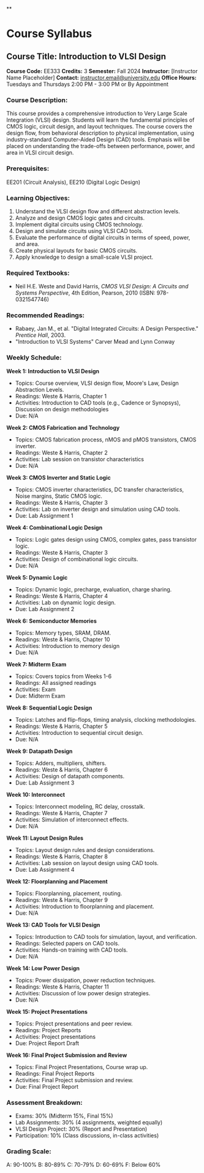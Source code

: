 **
# Course Syllabus
## Course Title: Introduction to VLSI Design
**Course Code:** EE333
**Credits:** 3
**Semester:** Fall 2024
**Instructor:** [Instructor Name Placeholder]
**Contact:** instructor.email@university.edu
**Office Hours:** Tuesdays and Thursdays 2:00 PM - 3:00 PM or By Appointment

### Course Description:
This course provides a comprehensive introduction to Very Large Scale Integration (VLSI) design. Students will learn the fundamental principles of CMOS logic, circuit design, and layout techniques. The course covers the design flow, from behavioral description to physical implementation, using industry-standard Computer-Aided Design (CAD) tools. Emphasis will be placed on understanding the trade-offs between performance, power, and area in VLSI circuit design.

### Prerequisites:
EE201 (Circuit Analysis), EE210 (Digital Logic Design)

### Learning Objectives:
1.  Understand the VLSI design flow and different abstraction levels.
2.  Analyze and design CMOS logic gates and circuits.
3.  Implement digital circuits using CMOS technology.
4.  Design and simulate circuits using VLSI CAD tools.
5.  Evaluate the performance of digital circuits in terms of speed, power, and area.
6.  Create physical layouts for basic CMOS circuits.
7.  Apply knowledge to design a small-scale VLSI project.

### Required Textbooks:
- Neil H.E. Weste and David Harris, *CMOS VLSI Design: A Circuits and Systems Perspective*, 4th Edition, Pearson, 2010 (ISBN: 978-0321547746)

### Recommended Readings:
-  Rabaey, Jan M., et al. "Digital Integrated Circuits: A Design Perspective." *Prentice Hall*, 2003.
-  "Introduction to VLSI Systems" Carver Mead and Lynn Conway

### Weekly Schedule:
**Week 1: Introduction to VLSI Design**
- Topics: Course overview, VLSI design flow, Moore's Law, Design Abstraction Levels.
- Readings: Weste & Harris, Chapter 1
- Activities: Introduction to CAD tools (e.g., Cadence or Synopsys), Discussion on design methodologies
- Due: N/A

**Week 2: CMOS Fabrication and Technology**
- Topics: CMOS fabrication process, nMOS and pMOS transistors, CMOS inverter.
- Readings: Weste & Harris, Chapter 2
- Activities: Lab session on transistor characteristics
- Due: N/A

**Week 3: CMOS Inverter and Static Logic**
- Topics: CMOS inverter characteristics, DC transfer characteristics, Noise margins, Static CMOS logic.
- Readings: Weste & Harris, Chapter 3
- Activities: Lab on inverter design and simulation using CAD tools.
- Due: Lab Assignment 1

**Week 4: Combinational Logic Design**
- Topics: Logic gates design using CMOS, complex gates, pass transistor logic.
- Readings: Weste & Harris, Chapter 3
- Activities: Design of combinational logic circuits.
- Due: N/A

**Week 5: Dynamic Logic**
- Topics: Dynamic logic, precharge, evaluation, charge sharing.
- Readings: Weste & Harris, Chapter 4
- Activities: Lab on dynamic logic design.
- Due: Lab Assignment 2

**Week 6: Semiconductor Memories**
- Topics: Memory types, SRAM, DRAM.
- Readings: Weste & Harris, Chapter 10
- Activities: Introduction to memory design
- Due: N/A

**Week 7: Midterm Exam**
- Topics: Covers topics from Weeks 1-6
- Readings: All assigned readings
- Activities: Exam
- Due: Midterm Exam

**Week 8: Sequential Logic Design**
- Topics: Latches and flip-flops, timing analysis, clocking methodologies.
- Readings: Weste & Harris, Chapter 5
- Activities: Introduction to sequential circuit design.
- Due: N/A

**Week 9: Datapath Design**
- Topics: Adders, multipliers, shifters.
- Readings: Weste & Harris, Chapter 6
- Activities: Design of datapath components.
- Due: Lab Assignment 3

**Week 10: Interconnect**
- Topics: Interconnect modeling, RC delay, crosstalk.
- Readings: Weste & Harris, Chapter 7
- Activities: Simulation of interconnect effects.
- Due: N/A

**Week 11: Layout Design Rules**
- Topics: Layout design rules and design considerations.
- Readings: Weste & Harris, Chapter 8
- Activities: Lab session on layout design using CAD tools.
- Due: Lab Assignment 4

**Week 12: Floorplanning and Placement**
- Topics: Floorplanning, placement, routing.
- Readings: Weste & Harris, Chapter 9
- Activities: Introduction to floorplanning and placement.
- Due: N/A

**Week 13: CAD Tools for VLSI Design**
- Topics: Introduction to CAD tools for simulation, layout, and verification.
- Readings: Selected papers on CAD tools.
- Activities: Hands-on training with CAD tools.
- Due: N/A

**Week 14: Low Power Design**
- Topics: Power dissipation, power reduction techniques.
- Readings: Weste & Harris, Chapter 11
- Activities: Discussion of low power design strategies.
- Due: N/A

**Week 15: Project Presentations**
- Topics: Project presentations and peer review.
- Readings: Project Reports
- Activities: Project presentations
- Due: Project Report Draft

**Week 16: Final Project Submission and Review**
- Topics: Final Project Presentations, Course wrap up.
- Readings: Final Project Reports
- Activities: Final Project submission and review.
- Due: Final Project Report

### Assessment Breakdown:
- Exams: 30% (Midterm 15%, Final 15%)
- Lab Assignments: 30% (4 assignments, weighted equally)
- VLSI Design Project: 30% (Report and Presentation)
- Participation: 10% (Class discussions, in-class activities)

### Grading Scale:
A: 90-100%
B: 80-89%
C: 70-79%
D: 60-69%
F: Below 60%